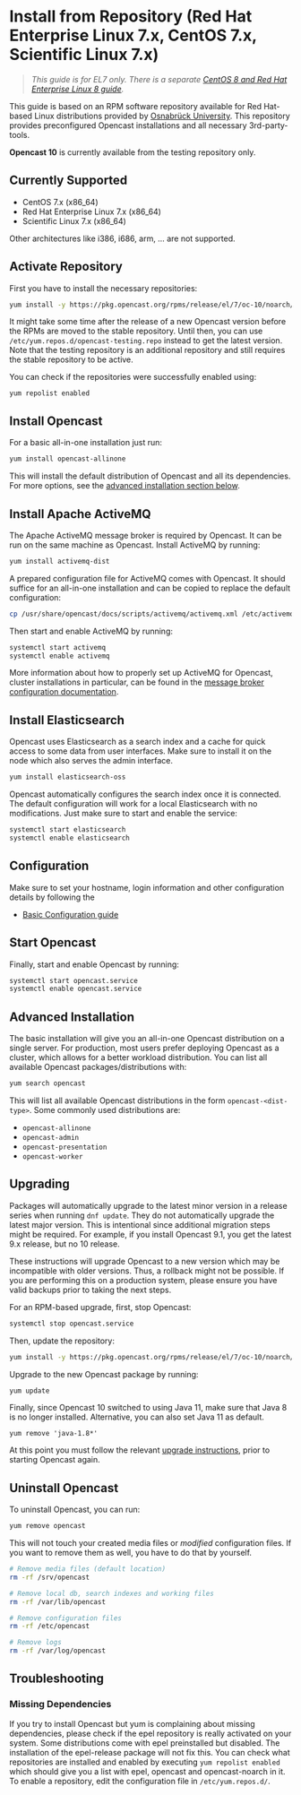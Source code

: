 Install from Repository (Red Hat Enterprise Linux 7.x, CentOS 7.x, Scientific Linux 7.x)
========================================================================================

> *This guide is for EL7 only. There is a separate [CentOS 8 and Red Hat Enterprise Linux 8 guide](rpm-el8.md).*

This guide is based on an RPM software repository available for Red Hat-based Linux distributions provided by [Osnabrück
University](https://uni-osnabrueck.de). This repository provides preconfigured Opencast installations and all necessary
3rd-party-tools.

<div class=warn>
<b>Opencast 10</b> is currently available from the testing repository only.
</div>


Currently Supported
-------------------

- CentOS 7.x (x86\_64)
- Red Hat Enterprise Linux 7.x (x86\_64)
- Scientific Linux 7.x (x86\_64)

Other architectures like i386, i686, arm, … are not supported.


Activate Repository
-------------------

First you have to install the necessary repositories:

```sh
yum install -y https://pkg.opencast.org/rpms/release/el/7/oc-10/noarch/opencast-repository-10-1.el7.noarch.rpm
```

It might take some time after the release of a new Opencast version before the RPMs are moved to the stable repository.
Until then, you can use `/etc/yum.repos.d/opencast-testing.repo` instead to get the latest version.
Note that the testing repository is an additional repository and still requires the stable repository to be active.

You can check if the repositories were successfully enabled using:

```
yum repolist enabled
```


Install Opencast
------------------

For a basic all-in-one installation just run:

```sh
yum install opencast-allinone
```

This will install the default distribution of Opencast and all its dependencies.
For more options, see the [advanced installation section below](#advanced-installation).


Install Apache ActiveMQ
-----------------------

The Apache ActiveMQ message broker is required by Opencast.
It can be run on the same machine as Opencast.
Install ActiveMQ by running:

```sh
yum install activemq-dist
```

A prepared configuration file for ActiveMQ comes with Opencast.
It should suffice for an all-in-one installation and can be copied to replace the default configuration:

```sh
cp /usr/share/opencast/docs/scripts/activemq/activemq.xml /etc/activemq/activemq.xml
```

Then start and enable ActiveMQ by running:

```sh
systemctl start activemq
systemctl enable activemq
```

More information about how to properly set up ActiveMQ for Opencast, cluster installations in particular,
can be found in the [message broker configuration documentation](../configuration/message-broker.md).


Install Elasticsearch
---------------------

Opencast uses Elasticsearch as a search index and a cache for quick access to some data from user interfaces.
Make sure to install it on the node which also serves the admin interface.

```sh
yum install elasticsearch-oss
```

Opencast automatically configures the search index once it is connected.
The default configuration will work for a local Elasticsearch with no modifications.
Just make sure to start and enable the service:

```sh
systemctl start elasticsearch
systemctl enable elasticsearch
```


Configuration
-------------

Make sure to set your hostname, login information and other configuration details by following the

- [Basic Configuration guide](../configuration/basic.md)


Start Opencast
--------------

Finally, start and enable Opencast by running:

```sh
systemctl start opencast.service
systemctl enable opencast.service
```


Advanced Installation
---------------------

The basic installation will give you an all-in-one Opencast distribution on a single server.
For production, most users prefer deploying Opencast as a cluster, which allows for a better workload distribution.
You can list all available Opencast packages/distributions with:

```sh
yum search opencast
```

This will list all available Opencast distributions in the form `opencast-<dist-type>`.
Some commonly used distributions are:

- `opencast-allinone`
- `opencast-admin`
- `opencast-presentation`
- `opencast-worker`


Upgrading
---------

Packages will automatically upgrade to the latest minor version in a release series when running `dnf update`.
They do not automatically upgrade the latest major version.
This is intentional since additional migration steps might be required.
For example, if you install Opencast 9.1, you get the latest 9.x release, but no 10 release.

These instructions will upgrade Opencast to a new version which may be incompatible with older versions.
Thus, a rollback might not be possible.
If you are performing this on a production system, please ensure you have valid backups prior to taking the next steps.

For an RPM-based upgrade, first, stop Opencast:

```sh
systemctl stop opencast.service
```

Then, update the repository:

```sh
yum install -y https://pkg.opencast.org/rpms/release/el/7/oc-10/noarch/opencast-repository-10-1.el7.noarch.rpm
```

Upgrade to the new Opencast package by running:

```sh
yum update
```

Finally, since Opencast 10 switched to using Java 11, make sure that Java 8 is no longer installed.
Alternative, you can also set Java 11 as default.

```
yum remove 'java-1.8*'
```

At this point you must follow the relevant [upgrade instructions](../upgrade.md), prior to starting Opencast again.


Uninstall Opencast
--------------------

To uninstall Opencast, you can run:

```sh
yum remove opencast
```

This will not touch your created media files or *modified* configuration files.
If you want to remove them as well, you have to do that by yourself.

```sh
# Remove media files (default location)
rm -rf /srv/opencast

# Remove local db, search indexes and working files
rm -rf /var/lib/opencast

# Remove configuration files
rm -rf /etc/opencast

# Remove logs
rm -rf /var/log/opencast
```


Troubleshooting
---------------

### Missing Dependencies

If you try to install Opencast but yum is complaining about missing dependencies, please check if the epel repository is
really activated on your system. Some distributions come with epel preinstalled but disabled. The installation of the
epel-release package will not fix this. You can check what repositories are installed and enabled by executing
`yum repolist enabled` which should give you a list with epel, opencast and opencast-noarch in it. To enable a
repository, edit the configuration file in `/etc/yum.repos.d/`.
